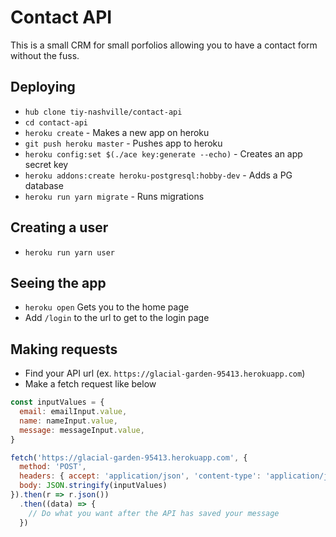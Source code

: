 # Contact API

This is a small CRM for small porfolios allowing you to have a contact form without the fuss.

## Deploying

* `hub clone tiy-nashville/contact-api`
* `cd contact-api`
* `heroku create` - Makes a new app on heroku
* `git push heroku master` - Pushes app to heroku
* `heroku config:set $(./ace key:generate --echo)` - Creates an app secret key
* `heroku addons:create heroku-postgresql:hobby-dev` - Adds a PG database
* `heroku run yarn migrate` - Runs migrations

## Creating a user

* `heroku run yarn user`

## Seeing the app

* `heroku open` Gets you to the home page
* Add `/login` to the url to get to the login page

## Making requests

* Find your API url (ex. `https://glacial-garden-95413.herokuapp.com`)
* Make a fetch request like below

```js
const inputValues = {
  email: emailInput.value,
  name: nameInput.value,
  message: messageInput.value,
}

fetch('https://glacial-garden-95413.herokuapp.com', {
  method: 'POST',
  headers: { accept: 'application/json', 'content-type': 'application/json' },
  body: JSON.stringify(inputValues)
}).then(r => r.json())
  .then((data) => {
    // Do what you want after the API has saved your message
  })
```
